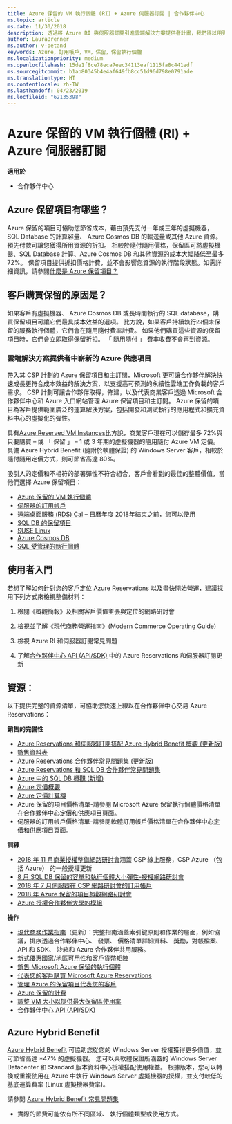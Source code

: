 ```yaml
---
title: Azure 保留的 VM 執行個體 (RI) + Azure 伺服器訂閱 | 合作夥伴中心
ms.topic: article
ms.date: 11/30/2018
description: 透過將 Azure RI 與伺服器訂閱引進雲端解決方案提供者計畫，我們得以用更理想的方式協助合作夥伴，以更具成本效益的解決方案支援高度可預測的持續性雲端工作負載，解決快速成長的客戶需求。 雲端解決方案提供者計畫可讓合作夥伴透過 Microsoft 合作夥伴中心和 Azure 入口網站，代表商業客戶取得、佈建和管理 Azure RI 與伺服器訂閱。
author: LauraBrenner
ms.author: v-petand
keywords: Azure，訂用帳戶，VM，保留，保留執行個體
ms.localizationpriority: medium
ms.openlocfilehash: 15de1f8ce78eca7eec34113eaf1115fa8c441edf
ms.sourcegitcommit: b1ab80345b4e4af649fb8cc51d96d798e0791ade
ms.translationtype: HT
ms.contentlocale: zh-TW
ms.lasthandoff: 04/23/2019
ms.locfileid: "62135398"
---
```

<!-- Mike Aasen wrote and owns this topic -->

# <a name="azure-reserved-vm-instances-ri--server-subscriptions-for-azure"></a>Azure 保留的 VM 執行個體 (RI) + Azure 伺服器訂閱

**適用於**

- 合作夥伴中心
 
## <a name="what-are-azure-reservations"></a>Azure 保留項目有哪些？

Azure 保留的項目可協助您節省成本，藉由預先支付一年或三年的虛擬機器，SQL Database 的計算容量、 Azure Cosmos DB 的輸送量或其他 Azure 資源。 預先付款可讓您獲得所用資源的折扣。 相較於隨付隨用價格，保留區可將虛擬機器、SQL Database 計算、Azure Cosmos DB 和其他資源的成本大幅降低至最多 72%。 保留項目提供折扣價格計費，並不會影響您資源的執行階段狀態。如需詳細資訊，請參閱[什麼是 Azure 保留項目？](https://docs.microsoft.com/azure/billing/billing-save-compute-costs-reservations)

## <a name="why-should-customers-buy-a-reservation"></a>客戶購買保留的原因是？

如果客戶有虛擬機器、 Azure Cosmos DB 或長時間執行的 SQL database，購買保留項目可讓它們最具成本效益的選項。 比方說，如果客戶持續執行四個未保留的服務執行個體，它們會在隨用隨付費率計費。 如果他們購買這些資源的保留項目時，它們會立即取得保留折扣。 「 隨用隨付 」 費率收費不會再到資源。

 
### <a name="compelling-new-azure-offer-in-csp"></a>雲端解決方案提供者中嶄新的 Azure 供應項目 

帶入其 CSP 計劃的 Azure 保留項目和主訂閱，Microsoft 更可讓合作夥伴解決快速成長更符合成本效益的解決方案，以支援高可預測的永續性雲端工作負載的客戶需求。 CSP 計劃可讓合作夥伴取得，佈建，以及代表商業客戶透過 Microsoft 合作夥伴中心和 Azure 入口網站管理 Azure 保留項目和主訂閱。 Azure 保留的項目為客戶提供範圍廣泛的運算解決方案，包括開發和測試執行的應用程式和擴充資料中心的虛擬化的彈性。 

具有[Azure Reserved VM Instances](https://azure.microsoft.com/en-us/pricing/reserved-vm-instances/)比方說，商業客戶現在可以儲存最多 72%與只要購買 – 或 「 保留 」 – 1 或 3 年期的虛擬機器的隨用隨付 Azure VM 定價。 具備 Azure Hybrid Benefit (隨附於軟體保證) 的 Windows Server 客戶，相較於隨付隨用定價方式，則可節省高達 80%。 

吸引人的定價和不相符的部署彈性不符合組合，客戶會看到的最佳的整體價值，當他們選擇 Azure 保留項目： 

- [Azure 保留的 VM 執行個體](https://docs.microsoft.com/azure/virtual-machines/windows/prepay-reserved-vm-instances)
- [伺服器的訂用帳戶](https://www.microsoft.com/en-us/Licensing/news/windows-sql-server-through-csp) 
- [遠端桌面服務 (RDS) Cal](https://cloudblogs.microsoft.com/windowsserver/2018/10/03/remote-desktop-services-2019-generally-available-with-windows-server-2019/) – 日曆年度 2018年結束之前，您可以使用
- [SQL DB 的保留項目](https://docs.microsoft.com/azure/sql-database/sql-database-reserved-capacity)
- [SUSE Linux](https://docs.microsoft.com/azure/virtual-machines/linux/prepay-suse-software-charges)
- [Azure Cosmos DB](https://docs.microsoft.com/azure/cosmos-db/cosmos-db-reserved-capacity)
- [SQL 受管理的執行個體](https://docs.microsoft.com/azure/sql-database/sql-database-managed-instance)

## <a name="getting-started"></a>使用者入門

若想了解如何針對您的客戶定位 Azure Reservations 以及盡快開始營運，建議採用下列方式來檢視整備材料：

1.  檢閱《概觀簡報》及相關客戶價值主張與定位的網路研討會

2.  檢視並了解《現代商務營運指南》(Modern Commerce Operating Guide)

5.  檢視 Azure RI 和伺服器訂閱常見問題

6.  了解[合作夥伴中心 API (API/SDK)](https://docs.microsoft.com/en-us/partner-center/develop/purchase-azure-reserved-vm-instances) 中的 Azure Reservations 和伺服器訂閱更新

## <a name="resources"></a>資源： 

以下提供完整的資源清單，可協助您快速上線以在合作夥伴中心交易 Azure Reservations： 

**銷售的完備性**

- [Azure Reservations 和伺服器訂閱搭配 Azure Hybrid Benefit 概觀 (更新版)](https://assetsprod.microsoft.com/Azure-reservations-and-server-subscriptions-with-azure-hybrid-benefit.pptx)
- [銷售資料表](https://assetsprod.microsoft.com/mpn/Azure-RI-Sales-Sheet-CSP.pdf)
- [Azure Reservations 合作夥伴常見問題集 (更新版)](https://assetsprod.microsoft.com/Partner-faq-for-azure-reservations.docx)
- [Azure Reservations 和 SQL DB 合作夥伴常見問題集](https://assetsprod.microsoft.com/Partner-faq-for-azure-reservations-sql-db.docx)
- [Azure 中的 SQL DB 概觀 (新增)](https://assetsprod.microsoft.com/Sql-db-in-azure-overview.pptx)
- [Azure 定價概觀](https://azure.microsoft.com/pricing/#explore-cost)
- [Azure 定價計算機](https://azure.microsoft.com/pricing/calculator/)
- Azure 保留的項目價格清單-請參閱 Microsoft Azure 保留執行個體價格清單在合作夥伴中心[定價和供應項目](https://assetsprod.microsoft.com/modern-offers-country-currency-availability.xlsx)頁面。
- 伺服器的訂用帳戶價格清單-請參閱軟體訂用帳戶價格清單在合作夥伴中心[定價和供應項目](https://assetsprod.microsoft.com/modern-offers-country-currency-availability.xlsx)頁面。

**訓練**

- [2018 年 11 月商業授權整備網路研討會](https://na01.safelinks.protection.outlook.com/?url=https%3A%2F%2Fcommercial-licensing.eventbuilder.com%2F%3Flandingpageid%3DV0Bx6L&data=02%7C01%7Cv-oumaki%40microsoft.com%7C96e24687952242e1ff0c08d62ada13f3%7C72f988bf86f141af91ab2d7cd011db47%7C1%7C0%7C636743513471330495&sdata=DjPAKnW%2BpVekRS3Zngy2uwAkTpU4z1O%2Fh56NuTOmCzM%3D&reserved=0)涵蓋 CSP 線上服務，CSP Azure （包括 Azure） 的一般授權更新
- [8 月 SQL DB 保留的容量和執行個體大小彈性-授權網路研討會](https://commercial-licensing.eventbuilder.com/view?eventid=d0t9g4)
- [2018 年 7 月伺服器在 CSP 網路研討會的訂用帳戶](https://commercial-licensing.eventbuilder.com/Server_Subscriptions_in_CSP_P2_July)
- [2018 年 Azure 保留的項目概觀網路研討會](https://commercial-licensing.eventbuilder.com/Reserved_Instances_in_CSP_May_Option_1)
- [Azure 授權合作夥伴大學的模組](https://aka.ms/azure_partner_licensing)

**操作**

- [現代商務作業指南](https://assetsprod.microsoft.com/mpn/Partner-Center-Modern-Commerce-Operating-Guide.docx)（更新）：完整指南涵蓋索引鍵原則和作業的層面，例如協議，排序透過合作夥伴中心、 發票、 價格清單詳細資料、 獎勵，對帳檔案、 API 和 SDK、 沙箱和 Azure 合作夥伴共用服務。
- [新式優惠國家/地區可用性和客戶貨幣矩陣](https://assetsprod.microsoft.com/modern-offers-country-currency-availability.xlsx)
- [銷售 Microsoft Azure 保留的執行個體](https://go.microsoft.com/fwlink/?linkid=872806)
- [代表您的客戶購買 Microsoft Azure Reservations](https://go.microsoft.com/fwlink/?linkid=872807)
- [管理 Azure 的保留項目代表您的客戶](https://go.microsoft.com/fwlink/?linkid=872808)
- [Azure 保留的計費](https://go.microsoft.com/fwlink/?linkid=872809)
- [調整 VM 大小以提供最大保留區使用率](https://go.microsoft.com/fwlink/?linkid=872810)
- [合作夥伴中心 API (API/SDK)](https://docs.microsoft.com/en-us/partner-center/develop/purchase-azure-reserved-vm-instances)

## <a name="azure-hybrid-benefit"></a>Azure Hybrid Benefit

[Azure Hybrid Benefit](https://azure.microsoft.com/pricing/hybrid-benefit) 可協助您從您的 Windows Server 授權獲得更多價值，並可節省高達 *47% 的虛擬機器。 您可以與軟體保證所涵蓋的 Windows Server Datacenter 和 Standard 版本資料中心授權搭配使用權益。 根據版本，您可以轉換或重複使用在 Azure 中執行 Windows Server 虛擬機器的授權，並支付較低的基底運算費率 (Linux 虛擬機器費率)。

請參閱 [Azure Hybrid Benefit 常見問題集](https://azure.microsoft.com/en-us/pricing/hybrid-benefit/faq/)

* 實際的節費可能依有所不同區域、 執行個體類型或使用方式。